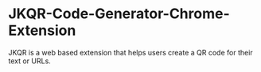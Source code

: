 # JKQR-Code-Generator-Chrome-Extension
JKQR is a web based extension that helps users create a QR code for their text or URLs.
